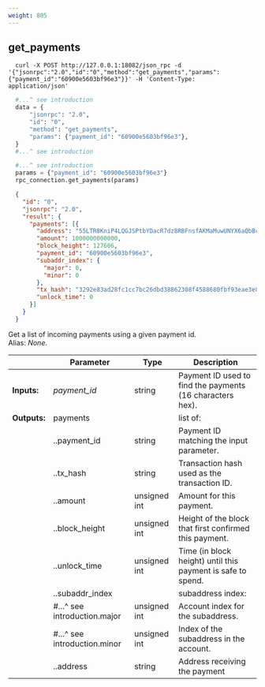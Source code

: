 ```yaml
---
weight: 805
---
```


## **get_payments**

```shell
  curl -X POST http://127.0.0.1:18082/json_rpc -d '{"jsonrpc":"2.0","id":"0","method":"get_payments","params":{"payment_id":"60900e5603bf96e3"}}' -H 'Content-Type: application/json'
```
```python
  #...^ see introduction
  data = {
      "jsonrpc": "2.0",
      "id": "0",
      "method": "get_payments",
      "params": {"payment_id": "60900e5603bf96e3"},
  }
  #...^ see introduction
```
```py
  #...^ see introduction
  params = {"payment_id": "60900e5603bf96e3"}
  rpc_connection.get_payments(params)
```
```json
  {
    "id": "0",
    "jsonrpc": "2.0",
    "result": {
      "payments": [{
        "address": "55LTR8KniP4LQGJSPtbYDacR7dz8RBFnsfAKMaMuwUNYX6aQbBcovzDPyrQF9KXF9tVU6Xk3K8no1BywnJX6GvZX8yJsXvt",
        "amount": 1000000000000,
        "block_height": 127606,
        "payment_id": "60900e5603bf96e3",
        "subaddr_index": {
          "major": 0,
          "minor": 0
        },
        "tx_hash": "3292e83ad28fc1cc7bc26dbd38862308f4588680fbf93eae3e803cddd1bd614f",
        "unlock_time": 0
      }]
    }
  }
```
Get a list of incoming payments using a given payment id.  
Alias: *None*.  

|             | Parameter       | Type         | Description
| ---         | ---             | ---          | ---
|**Inputs:**  | *payment_id*    | string       | Payment ID used to find the payments (16 characters hex).
|**Outputs:** | payments        |              | list of:
|             | ..payment_id    | string       | Payment ID matching the input parameter.
|             | ..tx_hash       | string       | Transaction hash used as the transaction ID.
|             | ..amount        | unsigned int | Amount for this payment.
|             | ..block_height  | unsigned int | Height of the block that first confirmed this payment.
|             | ..unlock_time   | unsigned int | Time (in block height) until this payment is safe to spend.
|             | ..subaddr_index |              | subaddress index:
|             | #...^ see introduction.major       | unsigned int | Account index for the subaddress.
|             | #...^ see introduction.minor       | unsigned int | Index of the subaddress in the account.
|             | ..address       | string       | Address receiving the payment | Base58 representation of the public keys.